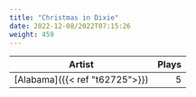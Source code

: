 ```yaml
---
title: "Christmas in Dixie"
date: 2022-12-08/2022T07:15:26
weight: 459
---
```




 Artist | Plays 
----- | -----:
[Alabama]({{< ref "t62725">}}) | 5
